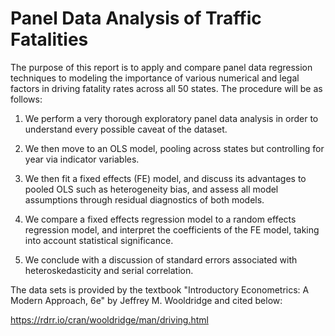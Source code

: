 # Panel Data Analysis of Traffic Fatalities

The purpose of this report is to apply and compare panel data regression techniques to modeling the importance of various numerical and legal factors in driving fatality rates across all 50 states. The procedure will be as follows:

1. We perform a very thorough exploratory panel data analysis in order to understand every possible caveat of the dataset.

2. We then move to an OLS model, pooling across states but controlling for year via indicator variables.

3. We then fit a fixed effects (FE) model, and discuss its advantages to pooled OLS such as  heterogeneity bias, and assess all model assumptions through residual diagnostics of both models.

4. We compare a fixed effects regression model to a random effects regression model, and interpret the coefficients of the FE model, taking into account statistical significance.

5. We conclude with a discussion of standard errors associated with heteroskedasticity and serial correlation.

The data sets is provided by the textbook "Introductory Econometrics: A Modern Approach, 6e" by Jeffrey M. Wooldridge and cited below:

https://rdrr.io/cran/wooldridge/man/driving.html
